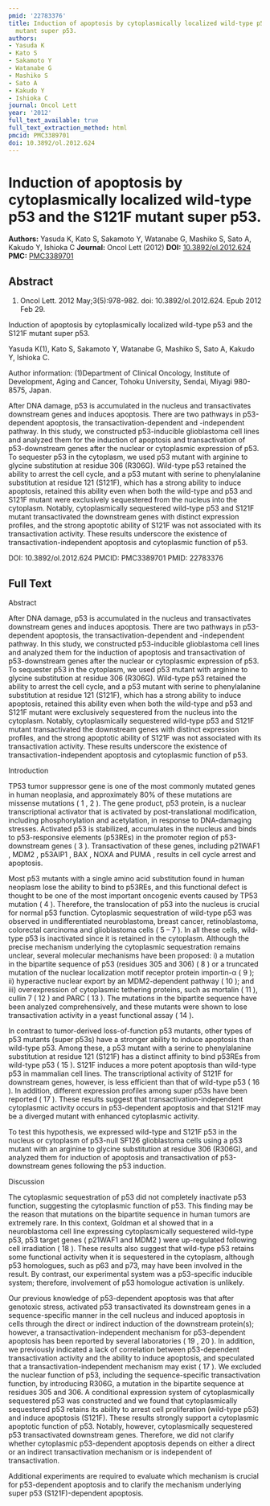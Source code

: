 ```yaml
---
pmid: '22783376'
title: Induction of apoptosis by cytoplasmically localized wild-type p53 and the S121F
  mutant super p53.
authors:
- Yasuda K
- Kato S
- Sakamoto Y
- Watanabe G
- Mashiko S
- Sato A
- Kakudo Y
- Ishioka C
journal: Oncol Lett
year: '2012'
full_text_available: true
full_text_extraction_method: html
pmcid: PMC3389701
doi: 10.3892/ol.2012.624
---
```


# Induction of apoptosis by cytoplasmically localized wild-type p53 and the S121F mutant super p53.
**Authors:** Yasuda K, Kato S, Sakamoto Y, Watanabe G, Mashiko S, Sato A, Kakudo Y, Ishioka C
**Journal:** Oncol Lett (2012)
**DOI:** [10.3892/ol.2012.624](https://doi.org/10.3892/ol.2012.624)
**PMC:** [PMC3389701](https://www.ncbi.nlm.nih.gov/pmc/articles/PMC3389701/)

## Abstract

1. Oncol Lett. 2012 May;3(5):978-982. doi: 10.3892/ol.2012.624. Epub 2012 Feb 29.

Induction of apoptosis by cytoplasmically localized wild-type p53 and the S121F 
mutant super p53.

Yasuda K(1), Kato S, Sakamoto Y, Watanabe G, Mashiko S, Sato A, Kakudo Y, 
Ishioka C.

Author information:
(1)Department of Clinical Oncology, Institute of Development, Aging and Cancer, 
Tohoku University, Sendai, Miyagi 980-8575, Japan.

After DNA damage, p53 is accumulated in the nucleus and transactivates 
downstream genes and induces apoptosis. There are two pathways in p53-dependent 
apoptosis, the transactivation-dependent and -independent pathway. In this 
study, we constructed p53-inducible glioblastoma cell lines and analyzed them 
for the induction of apoptosis and transactivation of p53-downstream genes after 
the nuclear or cytoplasmic expression of p53. To sequester p53 in the cytoplasm, 
we used p53 mutant with arginine to glycine substitution at residue 306 (R306G). 
Wild-type p53 retained the ability to arrest the cell cycle, and a p53 mutant 
with serine to phenylalanine substitution at residue 121 (S121F), which has a 
strong ability to induce apoptosis, retained this ability even when both the 
wild-type and p53 and S121F mutant were exclusively sequestered from the nucleus 
into the cytoplasm. Notably, cytoplasmically sequestered wild-type p53 and S121F 
mutant transactivated the downstream genes with distinct expression profiles, 
and the strong apoptotic ability of S121F was not associated with its 
transactivation activity. These results underscore the existence of 
transactivation-independent apoptosis and cytoplasmic function of p53.

DOI: 10.3892/ol.2012.624
PMCID: PMC3389701
PMID: 22783376

## Full Text

Abstract

After DNA damage, p53 is accumulated in the nucleus and transactivates downstream genes and induces apoptosis. There are two pathways in p53-dependent apoptosis, the transactivation-dependent and -independent pathway. In this study, we constructed p53-inducible glioblastoma cell lines and analyzed them for the induction of apoptosis and transactivation of p53-downstream genes after the nuclear or cytoplasmic expression of p53. To sequester p53 in the cytoplasm, we used p53 mutant with arginine to glycine substitution at residue 306 (R306G). Wild-type p53 retained the ability to arrest the cell cycle, and a p53 mutant with serine to phenylalanine substitution at residue 121 (S121F), which has a strong ability to induce apoptosis, retained this ability even when both the wild-type and p53 and S121F mutant were exclusively sequestered from the nucleus into the cytoplasm. Notably, cytoplasmically sequestered wild-type p53 and S121F mutant transactivated the downstream genes with distinct expression profiles, and the strong apoptotic ability of S121F was not associated with its transactivation activity. These results underscore the existence of transactivation-independent apoptosis and cytoplasmic function of p53.

Introduction

TP53 tumor suppressor gene is one of the most commonly mutated genes in human neoplasia, and approximately 80% of these mutations are missense mutations ( 1 , 2 ). The gene product, p53 protein, is a nuclear transcriptional activator that is activated by post-translational modification, including phosphorylation and acetylation, in response to DNA-damaging stresses. Activated p53 is stabilized, accumulates in the nucleus and binds to p53-responsive elements (p53REs) in the promoter region of p53-downstream genes ( 3 ). Transactivation of these genes, including p21WAF1 , MDM2 , p53AIP1 , BAX , NOXA and PUMA , results in cell cycle arrest and apoptosis.

Most p53 mutants with a single amino acid substitution found in human neoplasm lose the ability to bind to p53REs, and this functional defect is thought to be one of the most important oncogenic events caused by TP53 mutation ( 4 ). Therefore, the translocation of p53 into the nucleus is crucial for normal p53 function. Cytoplasmic sequestration of wild-type p53 was observed in undifferentiated neuroblastoma, breast cancer, retinoblastoma, colorectal carcinoma and glioblastoma cells ( 5 – 7 ). In all these cells, wild-type p53 is inactivated since it is retained in the cytoplasm. Although the precise mechanism underlying the cytoplasmic sequestration remains unclear, several molecular mechanisms have been proposed: i) a mutation in the bipartite sequence of p53 (residues 305 and 306) ( 8 ) or a truncated mutation of the nuclear localization motif receptor protein importin-α ( 9 ); ii) hyperactive nuclear export by an MDM2-dependent pathway ( 10 ); and iii) overexpression of cytoplasmic tethering proteins, such as mortalin ( 11 ), cullin 7 ( 12 ) and PARC ( 13 ). The mutations in the bipartite sequence have been analyzed comprehensively, and these mutants were shown to lose transactivation activity in a yeast functional assay ( 14 ).

In contrast to tumor-derived loss-of-function p53 mutants, other types of p53 mutants (super p53s) have a stronger ability to induce apoptosis than wild-type p53. Among these, a p53 mutant with a serine to phenylalanine substitution at residue 121 (S121F) has a distinct affinity to bind p53REs from wild-type p53 ( 15 ). S121F induces a more potent apoptosis than wild-type p53 in mammalian cell lines. The transcriptional activity of S121F for downstream genes, however, is less efficient than that of wild-type p53 ( 16 ). In addition, different expression profiles among super p53s have been reported ( 17 ). These results suggest that transactivation-independent cytoplasmic activity occurs in p53-dependent apoptosis and that S121F may be a diverged mutant with enhanced cytoplasmic activity.

To test this hypothesis, we expressed wild-type and S121F p53 in the nucleus or cytoplasm of p53-null SF126 glioblastoma cells using a p53 mutant with an arginine to glycine substitution at residue 306 (R306G), and analyzed them for induction of apoptosis and transactivation of p53-downstream genes following the p53 induction.

Discussion

The cytoplasmic sequestration of p53 did not completely inactivate p53 function, suggesting the cytoplasmic function of p53. This finding may be the reason that mutations on the bipartite sequence in human tumors are extremely rare. In this context, Goldman et al showed that in a neuroblastoma cell line expressing cytoplasmically sequestered wild-type p53, p53 target genes ( p21WAF1 and MDM2 ) were up-regulated following cell irradiation ( 18 ). These results also suggest that wild-type p53 retains some functional activity when it is sequestered in the cytoplasm, although p53 homologues, such as p63 and p73, may have been involved in the result. By contrast, our experimental system was a p53-specific inducible system; therefore, involvement of p53 homologue activation is unlikely.

Our previous knowledge of p53-dependent apoptosis was that after genotoxic stress, activated p53 transactivated its downstream genes in a sequence-specific manner in the cell nucleus and induced apoptosis in cells through the direct or indirect induction of the downstream protein(s); however, a transactivation-independent mechanism for p53-dependent apoptosis has been reported by several laboratories ( 19 , 20 ). In addition, we previously indicated a lack of correlation between p53-dependent transactivation activity and the ability to induce apoptosis, and speculated that a transactivation-independent mechanism may exist ( 17 ). We excluded the nuclear function of p53, including the sequence-specific transactivation function, by introducing R306G, a mutation in the bipartite sequence at residues 305 and 306. A conditional expression system of cytoplasmically sequestered p53 was constructed and we found that cytoplasmically sequestered p53 retains its ability to arrest cell proliferation (wild-type p53) and induce apoptosis (S121F). These results strongly support a cytoplasmic apoptotic function of p53. Notably, however, cytoplasmically sequestered p53 transactivated downstream genes. Therefore, we did not clarify whether cytoplasmic p53-dependent apoptosis depends on either a direct or an indirect transactivation mechanism or is independent of transactivation.

Additional experiments are required to evaluate which mechanism is crucial for p53-dependent apoptosis and to clarify the mechanism underlying super p53 (S121F)-dependent apoptosis.
